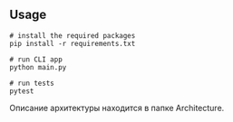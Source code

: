 ## Usage
```
# install the required packages
pip install -r requirements.txt

# run CLI app 
python main.py

# run tests
pytest
```
Описание архитектуры находится в папке Architecture.
